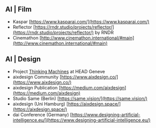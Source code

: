 ## AI | Film

- Kaspar [https://www.kasparai.com/](https://www.kasparai.com/)
- Reflector [https://rndr.studio/projects/reflector/](https://rndr.studio/projects/reflector/) by RNDR
- Cinemathon [http://www.cinemathon.international/#main](http://www.cinemathon.international/#main)

## AI | Design

- Project [Thinking Machines](https://distortion.mastermediadesign.ch/Thinking%20Machines/) at HEAD Geneve
- aixdesign Community [https://www.aixdesign.co/](https://www.aixdesign.co/)
- aixdesign Publication [https://medium.com/aixdesign](https://medium.com/aixdesign)
- Studio Same (Berlin) [https://same.vision/](https://same.vision/)
- aixdesign (Uni Hamburg) [https://aixdesign.space/](https://aixdesign.space/)
- dai Conference (Germany) [https://www.designing-artificial-intelligence.eu/](https://www.designing-artificial-intelligence.eu/)
